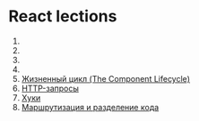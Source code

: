 # React lections

1.
2.
3.
4.
5. [Жизненный цикл (The Component Lifecycle)](./the-component-lifecycle.md)
6. [HTTP-запросы](./HTTP-requests.md)
7. [Хуки](./hooks.md)
8. [Маршрутизация и разделение кода](./react-routing.md)
